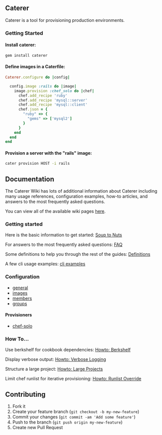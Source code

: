 ## Caterer

Caterer is a tool for provisioning production environments.

### Getting Started

#### Install caterer:

```bash
gem install caterer
```

#### Define images in a Caterfile:

```ruby
Caterer.configure do |config|

  config.image :rails do |image|
    image.provision :chef_solo do |chef|
      chef.add_recipe 'ruby'
      chef.add_recipe 'mysql::server'
      chef.add_recipe 'mysql::client'
      chef.json = {
        "ruby" => {
          "gems" => ['mysql2']
        }
      }
    end
  end
end
```

#### Provision a server with the "rails" image:

```bash
cater provision HOST -i rails
```

## Documentation

The Caterer Wiki has lots of additional information about Caterer including many usage references, configuration examples, how-to articles, and answers to the most frequently asked questions.

You can view all of the available wiki pages [here](https://github.com/tylerflint/caterer/wiki/_pages).

### Getting started

Here is the basic information to get started: [Soup to Nuts](https://github.com/tylerflint/caterer/wiki/Soup-to-Nuts)

For answers to the most frequently asked questions: [FAQ](https://github.com/tylerflint/caterer/wiki/FAQ)

Some definitions to help you through the rest of the guides: [Definitions](https://github.com/tylerflint/caterer/wiki/Definitions)

A few cli usage examples: [cli examples](https://github.com/tylerflint/caterer/wiki/cli-examples)

### Configuration

* [general](https://github.com/tylerflint/caterer/wiki/Config:-General)
* [images](https://github.com/tylerflint/caterer/wiki/Config:-Images)
* [members](https://github.com/tylerflint/caterer/wiki/Config:-Members)
* [groups](https://github.com/tylerflint/caterer/wiki/Config:-Groups)

#### Provisioners 
* [chef-solo](https://github.com/tylerflint/caterer/wiki/Config:-Provisioners:-chef-solo)

### How To...

Use berkshelf for cookbook dependencies: [Howto: Berkshelf](https://github.com/tylerflint/caterer/wiki/Howto:-Berkshelf)

Display verbose output: [Howto: Verbose Logging](https://github.com/tylerflint/caterer/wiki/Howto:-Verbose-Logging)

Structure a large project: [Howto: Large Projects](https://github.com/tylerflint/caterer/wiki/Howto:-Large-Projects)

Limit chef runlist for iterative provisioning: [Howto: Runlist Override]()


## Contributing

1. Fork it
2. Create your feature branch (`git checkout -b my-new-feature`)
3. Commit your changes (`git commit -am 'Add some feature'`)
4. Push to the branch (`git push origin my-new-feature`)
5. Create new Pull Request
